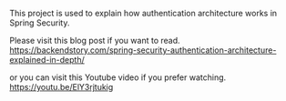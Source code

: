 This project is used to explain how authentication architecture works in Spring Security.

Please visit this blog post if you want to read. 
https://backendstory.com/spring-security-authentication-architecture-explained-in-depth/

or you can visit this Youtube video if you prefer watching.
https://youtu.be/ElY3rjtukig
